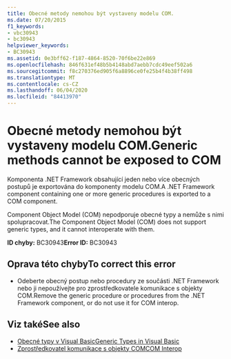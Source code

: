 ```yaml
---
title: Obecné metody nemohou být vystaveny modelu COM.
ms.date: 07/20/2015
f1_keywords:
- vbc30943
- bc30943
helpviewer_keywords:
- BC30943
ms.assetid: 0e3bff62-f187-4864-8520-70f6be22e869
ms.openlocfilehash: 846f631ef48b5b4148abd7aebb7cdc49eef502a6
ms.sourcegitcommit: f8c270376ed905f6a8896ce0fe25b4f4b38ff498
ms.translationtype: MT
ms.contentlocale: cs-CZ
ms.lasthandoff: 06/04/2020
ms.locfileid: "84413970"
---
```

# <a name="generic-methods-cannot-be-exposed-to-com"></a><span data-ttu-id="040ba-102">Obecné metody nemohou být vystaveny modelu COM.</span><span class="sxs-lookup"><span data-stu-id="040ba-102">Generic methods cannot be exposed to COM</span></span>
<span data-ttu-id="040ba-103">Komponenta .NET Framework obsahující jeden nebo více obecných postupů je exportována do komponenty modelu COM.</span><span class="sxs-lookup"><span data-stu-id="040ba-103">A .NET Framework component containing one or more generic procedures is exported to a COM component.</span></span>  
  
 <span data-ttu-id="040ba-104">Component Object Model (COM) nepodporuje obecné typy a nemůže s nimi spolupracovat.</span><span class="sxs-lookup"><span data-stu-id="040ba-104">The Component Object Model (COM) does not support generic types, and it cannot interoperate with them.</span></span>  
  
 <span data-ttu-id="040ba-105">**ID chyby:** BC30943</span><span class="sxs-lookup"><span data-stu-id="040ba-105">**Error ID:** BC30943</span></span>  
  
## <a name="to-correct-this-error"></a><span data-ttu-id="040ba-106">Oprava této chyby</span><span class="sxs-lookup"><span data-stu-id="040ba-106">To correct this error</span></span>  
  
- <span data-ttu-id="040ba-107">Odeberte obecný postup nebo procedury ze součásti .NET Framework nebo ji nepoužívejte pro zprostředkovatele komunikace s objekty COM.</span><span class="sxs-lookup"><span data-stu-id="040ba-107">Remove the generic procedure or procedures from the .NET Framework component, or do not use it for COM interop.</span></span>  
  
## <a name="see-also"></a><span data-ttu-id="040ba-108">Viz také</span><span class="sxs-lookup"><span data-stu-id="040ba-108">See also</span></span>

- [<span data-ttu-id="040ba-109">Obecné typy v Visual Basic</span><span class="sxs-lookup"><span data-stu-id="040ba-109">Generic Types in Visual Basic</span></span>](../programming-guide/language-features/data-types/generic-types.md)
- [<span data-ttu-id="040ba-110">Zprostředkovatel komunikace s objekty COM</span><span class="sxs-lookup"><span data-stu-id="040ba-110">COM Interop</span></span>](../programming-guide/com-interop/index.md)
